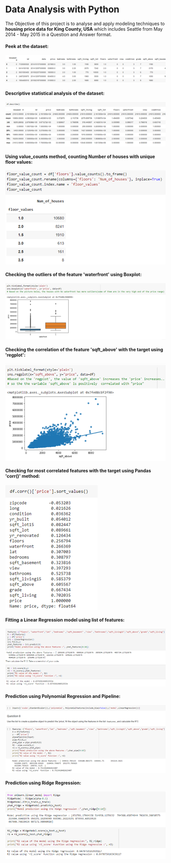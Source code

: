 
#  <b>Data Analysis with Python</b>


The Objective of this project is to analyse and apply modeling techniques to <b>housing price data for King County, USA</b> which includes Seattle from May 2014 - May 2015 in a Question and Answer format.

#### <b>Peek at the dataset</b>:

<img src='https://github.com/J-R-1/J-R-1/blob/main/Data%20Analysis%20with%20Python/Screenshot%20(323).png' />



#### <b>Descriptive statistical analysis of the dataset</b>:

<img src='https://github.com/J-R-1/J-R-1/blob/main/Data%20Analysis%20with%20Python/Screenshot%20(324).png' />



#### <b>Using value_counts method, counting Number of houses with unique floor values</b>:

<img src='https://github.com/J-R-1/J-R-1/blob/main/Data%20Analysis%20with%20Python/da_val_count.png' />



#### <b>Checking the outliers of the feature 'waterfront' using Boxplot</b>:

<img src='https://github.com/J-R-1/J-R-1/blob/main/Data%20Analysis%20with%20Python/da_box.png' />



#### <b>Checking the correlation of the feature 'sqft_above' with the target using 'regplot'</b>:

<img src='https://github.com/J-R-1/J-R-1/blob/main/Data%20Analysis%20with%20Python/da_regplot.png' />



#### <b>Checking for most correlated features with the target using Pandas 'corr()' method</b>:

<img src='https://github.com/J-R-1/J-R-1/blob/main/Data%20Analysis%20with%20Python/da_corr.png' />



#### <b>Fitting a Linear Regression model using list of features</b>:

<img src='https://github.com/J-R-1/J-R-1/blob/main/Data%20Analysis%20with%20Python/da_lr.png' />



#### <b>Prediction using Polynomial Regression and Pipeline</b>:

<img src='https://github.com/J-R-1/J-R-1/blob/main/Data%20Analysis%20with%20Python/Screenshot%20(330).png' />



#### <b>Prediction using Ridge Regression</b>:

<img src='https://github.com/J-R-1/J-R-1/blob/main/Data%20Analysis%20with%20Python/da_rr.png' />






















